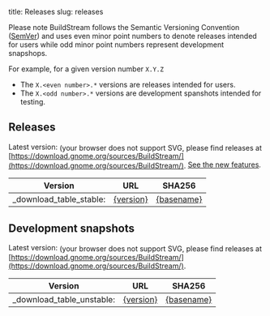 title: Releases
slug: releases

<a id="install_semantic_versioning"></a>

Please note BuildStream follows the Semantic Versioning Convention
([SemVer](https://semver.org/)) and uses even minor point numbers to
denote releases intended for users while odd minor point numbers
represent development snapshops.

For example, for a given version number `X.Y.Z`

 - The `X.<even number>.*` versions are releases intended for users.
 - The `X.<odd number>.*` versions are development spanshots intended for testing.

## Releases

Latest version:
<object style="vertical-align: middle" data="https://buildstream.gitlab.io/buildstream/_static/release.svg" type="image/svg+xml">
(your browser does not support SVG, please find releases at [https://download.gnome.org/sources/BuildStream/](https://download.gnome.org/sources/BuildStream/).
</object>
[See the new features](feature.html).

| Version | URL | SHA256 |
|:-------:|:---:|:------:|
_download_table_stable:| [{version}]({anouncement}) | [{basename}]({uri}) | {sha256} |

## Development snapshots

Latest version:
<object style="vertical-align: middle" data="https://buildstream.gitlab.io/buildstream/_static/snapshot.svg" type="image/svg+xml">
(your browser does not support SVG, please find releases at [https://download.gnome.org/sources/BuildStream/](https://download.gnome.org/sources/BuildStream/).
</object>

| Version | URL | SHA256 |
|:-------:|:---:|:------:|
_download_table_unstable:| [{version}]({anouncement}) | [{basename}]({uri}) | {sha256} | [{news-basename}]({news}) |
